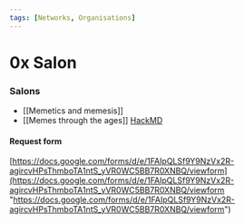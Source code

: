 ```yaml
---
tags: [Networks, Organisations]
---
```

# 0x Salon

### Salons
- [[Memetics and memesis]]
- [[Memes through the ages]] [HackMD](https://hackmd.io/@0xSalon/MemesoftheAges)

#### Request form
[https://docs.google.com/forms/d/e/1FAIpQLSf9Y9NzVx2R-agircvHPsThmboTA1ntS_yVR0WC5BB7R0XNBQ/viewform](https://docs.google.com/forms/d/e/1FAIpQLSf9Y9NzVx2R-agircvHPsThmboTA1ntS_yVR0WC5BB7R0XNBQ/viewform "https://docs.google.com/forms/d/e/1FAIpQLSf9Y9NzVx2R-agircvHPsThmboTA1ntS_yVR0WC5BB7R0XNBQ/viewform")